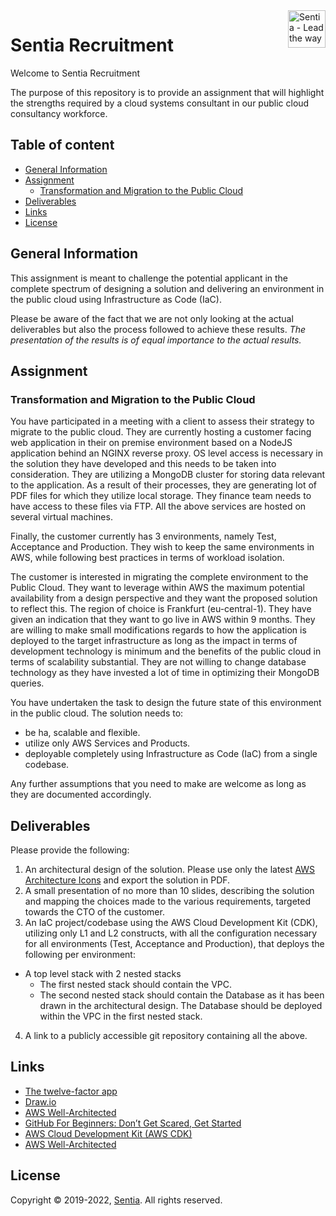 
<a href="https://sentia.com/">
    <img src="assets/logo.jpg" alt="Sentia - Lead the way" title="Sentia" align="right" height="60" />
</a>

# Sentia Recruitment

Welcome to Sentia Recruitment

The purpose of this repository is to provide an assignment that will highlight the strengths required by a cloud systems consultant in our public cloud consultancy workforce.

## Table of content

- [General Information](#general-information)
- [Assignment](#assignment)
    - [Transformation and Migration to the Public Cloud](#transformation-and-migration-to-the-public-cloud)
- [Deliverables](#deliverables)
- [Links](#links)
- [License](#license)

## General Information

This assignment is meant to challenge the potential applicant in the complete spectrum of designing a solution and delivering an environment in the public cloud using Infrastructure as Code (IaC).

Please be aware of the fact that we are not only looking at the actual deliverables but also the process followed to achieve these results. *The presentation of the results is of equal importance to the actual results.*

## Assignment

### Transformation and Migration to the Public Cloud

You have participated in a meeting with a client to assess their strategy to migrate to the public cloud. They are currently hosting a customer facing web application in their on premise environment based on a NodeJS application behind an NGINX reverse proxy. OS level access is necessary in the solution they have developed and this needs to be taken into consideration. They are utilizing a MongoDB cluster for storing data relevant to the application. As a result of their processes, they are generating lot of PDF files for which they utilize local storage. They finance team needs to have access to these files via FTP. All the above services are hosted on several virtual machines.

Finally, the customer currently has 3 environments, namely Test, Acceptance and Production. They wish to keep the same environments in AWS, while following best practices in terms of workload isolation.

The customer is interested in migrating the complete environment to the Public Cloud. They want to leverage within AWS the maximum potential availability from a design perspective and they want the proposed solution to reflect this. The region of choice is Frankfurt (eu-central-1). They have given an indication that they want to go live in AWS within 9 months. They are willing to make small modifications regards to how the application is deployed to the target infrastructure as long as the impact in terms of development technology is minimum and the benefits of the public cloud in terms of scalability substantial. They are not willing to change database technology as they have invested a lot of time in optimizing their MongoDB queries.

You have undertaken the task to design the future state of this environment in the public cloud. The solution needs to:
* be ha, scalable and flexible.
* utilize only AWS Services and Products.
* deployable completely using Infrastructure as Code (IaC) from a single codebase.

Any further assumptions that you need to make are welcome as long as they are documented accordingly.

## Deliverables

Please provide the following:
1. An architectural design of the solution. Please use only the latest [AWS Architecture Icons](https://aws.amazon.com/architecture/icons/) and export the solution in PDF.
2. A small presentation of no more than 10 slides, describing the solution and mapping the choices made to the various requirements, targeted towards the CTO of the customer.
3. An IaC project/codebase using the AWS Cloud Development Kit (CDK), utilizing only L1 and L2 constructs, with all the configuration necessary for all environments (Test, Acceptance and Production), that deploys the following per environment:
  * A top level stack with 2 nested stacks
    * The first nested stack should contain the VPC.
    * The second nested stack should contain the Database as it has been drawn in the architectural design. The Database should be deployed within the VPC in the first nested stack.
4. A link to a publicly accessible git repository containing all the above.

## Links

- [The twelve-factor app](https://12factor.net/)
- [Draw.io](https://www.draw.io/)
- [AWS Well-Architected](https://aws.amazon.com/architecture/well-architected/)
- [GitHub For Beginners: Don’t Get Scared, Get Started](https://readwrite.com/2013/09/30/understanding-github-a-journey-for-beginners-part-1/)
- [AWS Cloud Development Kit (AWS CDK)](https://aws.amazon.com/cdk/)
- [AWS Well-Architected](https://aws.amazon.com/architecture/well-architected/)

## License

Copyright © 2019-2022, [Sentia](https://sentia.com). All rights reserved.